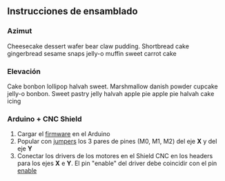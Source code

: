 ## Instrucciones de ensamblado

### Azimut

Cheesecake dessert wafer bear claw pudding. Shortbread cake gingerbread sesame snaps jelly-o muffin sweet carrot cake

### Elevación

Cake bonbon lollipop halvah sweet. Marshmallow danish powder cupcake jelly-o bonbon. Sweet pastry jelly halvah apple pie apple pie halvah cake icing

### Arduino + CNC Shield

1. Cargar el [firmware](/FIRMWARE.md) en el Arduino
2. Popular con [jumpers](/archivos/cnc_shield_jumpers.png) los 3 pares de pines (M0, M1, M2) del eje **X** y del eje **Y**
3. Conectar los drivers de los motores en el Shield CNC en los headers para los ejes **X** e **Y**. El pin "enable" del driver debe coincidir con el pin [enable](./archivos/cnc_shield_enable.png)
